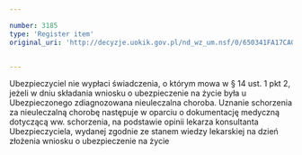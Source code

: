 ```yaml
---

number: 3185
type: 'Register item'
original_uri: 'http://decyzje.uokik.gov.pl/nd_wz_um.nsf/0/650341FA17CA0B68C12579FF00363870?OpenDocument'


---
```


Ubezpieczyciel nie wypłaci świadczenia, o którym mowa w § 14 ust. 1 pkt 2, jeżeli w dniu składania wniosku o ubezpieczenie na życie była u Ubezpieczonego zdiagnozowana nieuleczalna choroba. Uznanie schorzenia za nieuleczalną chorobę następuje w oparciu o dokumentację medyczną dotyczącą ww. schorzenia, na podstawie opinii lekarza konsultanta Ubezpieczyciela, wydanej zgodnie ze stanem wiedzy lekarskiej na dzień złożenia wniosku o ubezpieczenie na życie
